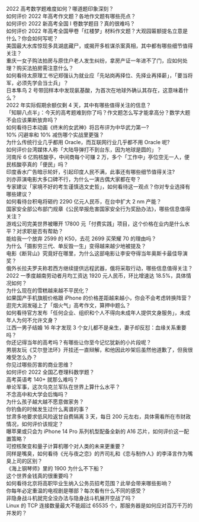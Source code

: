 2022 高考数学题难度如何？哪道题印象深刻？  
如何评价 2022 年高考作文题？各地作文题有哪些亮点？  
如何评价 2022 新高考全国 Ⅰ 卷数学题目？真的很难吗？  
如何评价 2022 年高考全国甲卷「红楼梦」材料作文题？大观园匾额提名立意是什么？你会如何写呢？  
美国最大水库惊现多具湖底藏尸，或揭开多桩谋杀案真相，其中都有哪些细节值得关注？  
重庆一女子购法拍房与原住户老人发生纠纷，拿房产证一年进不了门，应如何处理？购买法拍房需注意什么？  
如何看待太原理工书记郑强认为就业应「先站岗再择位、先择业再择薪」，「要当将军，必须先学会当士兵」？  
日本隼鸟 2 号带回样本中发现氨基酸，为首次在地球外确认其存在，这意味着什么？  
2022 年实际假期余额仅剩 4 天，其中有哪些值得关注的信息？  
「知聊八点半」：今天的高考题难到你了吗？作文题怎么写才能拿高分？数学大题不会应该果断放弃吗？  
如何看待日本动画《终末的女武神》将吕布评为中华武力第一?  
10% 闪避率和 10% 减伤哪个实战里更强？  
为什么传统行业几乎都用 Oracle，而互联网行业几乎都不用 Oracle 呢?  
如何评价台湾媒体人称「大陆导弹打不到台东，因为地球是圆的」？  
河南斥 6 亿购核酸亭，中间商每个可赚 2 万，多个「工作中」亭位空无一人，便民核酸亭真的「便民」吗？  
印度香水广告暗示轮奸，引起印度人民不满，此事还有哪些细节值得关注?  
刘亦菲演电影大多口碑不行，为什么一演古偶大家都在夸？  
专家建议「家境不好的考生谨慎选文史哲」，如何看待这一观点？你对专业选择有哪些建议？  
如何看待台积电将砸约 2290 亿元人民币，在台中扩大 2 nm 产能？  
国家安全部公布部门规章《公民举报危害国家安全行为奖励办法》，哪些信息值得关注？  
游戏公司完美世界被曝开 17800 元「付费实践」项目，这个价格在业内是什么水平？对求职是否有帮助？  
能给我一个放弃 2599 的 K50，去花 2699 买荣耀 70 的理由吗？  
为什么「摄影穷三代、单反毁一生」变得越来越少地被提及？  
电影《断背山》究竟好在哪里，为什么这部电影让李安夺得当年奥斯卡最佳导演奖？  
俄外长拉夫罗夫称若西方继续提供远程武器，俄将采取行动，哪些信息值得关注？  
2022 一季度越南劳动者月均工资达 1920 元人民币，环比增速达 18.5%，具体情况如何？  
为什么现在的雪糕越来越不平民化？  
如果国产手机旗舰价格跟 iPhone 的价格差距越来越小，你会不会考虑转换阵营？  
逛完大润发碰上了「烟火气」高考作文，算押中题么？  
如何看待官方发布「任何企业、组织和个人不得向未成年人提供文身服务」，未成年人为何不允许文身？  
江西一男子结婚 16 年才发现 3 个女儿都不是亲生，妻子却反怼：血缘关系重要吗？  
你还记得当年的高考吗？有哪些让你至今记忆犹新的小片段呢？  
男朋友玩《艾尔登法环》开挂还一直辩解，和他因此吵架后虽然他道歉了，但我很难受怎么办？  
你见过哪些厉害的商业思维？  
如何评价 2022 全国乙卷理科数学题？  
高考英语考 140+ 就那么难吗？  
单论军事，这次乌克兰军队在世界上算什么水平？  
不念高中和大学会后悔吗？  
为什么孩子越大越不愿意做家务？  
你钓鱼的时候发生过什么离谱的事？  
甘肃多地要求低风险返甘自费隔离 3 天，每日 200 元左右，具体需看所在市财政情况，如何评价该规定？  
曝苹果或只会为 iPhone 14 Pro 系列机型配备全新的 A16 芯片，如何评价这一配置策略？  
可控核聚变和量子计算机哪个对人类的未来更重要？  
同样是嘴臭，如何看待《光与夜之恋》的齐司礼和《恋与制作人》的李泽言作为嘴臭上司的区别？  
《海上钢琴师》里的 1900 为什么不下船？  
这个世界金钱真的很重要吗？  
如何看待北京将高职毕业生纳入公务员招考范围？此举会带来哪些影响？  
你每年必定重温的电视剧是哪部？每次看有什么不同的感受？  
非隐身战斗机就完全没办法与隐身战斗机展开空战了吗？  
Linux 的 TCP 连接数量最大不能超过 65535 个，那服务器是如何应对百万千万的并发的？  
